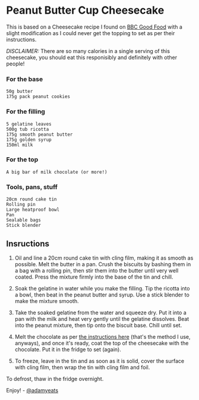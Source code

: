 # Peanut Butter Cup Cheesecake

This is based on a Cheesecake recipe I found on [BBC Good Food](http://www.bbcgoodfood.com/recipes/1759649/peanut-butter-cheesecake) with a slight modification as I could never get the topping to set as per their instructions.

_DISCLAIMER:_ There are so many calories in a single serving of this cheesecake, you should eat this responisibly and definitely with other people!

### For the base

    50g butter
    175g pack peanut cookies

### For the filling

    5 gelatine leaves
    500g tub ricotta
    175g smooth peanut butter
    175g golden syrup
    150ml milk

### For the top

    A big bar of milk chocolate (or more!)

### Tools, pans, stuff

    20cm round cake tin
    Rolling pin
    Large heatproof bowl
    Pan
    Sealable bags
    Stick blender

## Insructions

1. Oil and line a 20cm round cake tin with cling film, making it as smooth as possible. Melt the butter in a pan. Crush the biscuits by bashing them in a bag with a rolling pin, then stir them into the butter until very well coated. Press the mixture firmly into the base of the tin and chill.

2. Soak the gelatine in water while you make the filling. Tip the ricotta into a bowl, then beat in the peanut butter and syrup. Use a stick blender to make the mixture smooth.

3. Take the soaked gelatine from the water and squeeze dry. Put it into a pan with the milk and heat very gently until the gelatine dissolves. Beat into the peanut mixture, then tip onto the biscuit base. Chill until set.

4. Melt the chocolate as per [the instructions here](http://www.bbc.co.uk/food/techniques/melting_chocolate) (that's the method I use, anyways), and once it's ready, coat the top of the cheesecake with the chocolate. Put it in the fridge to set (again).

5. To freeze, leave in the tin and as soon as it is solid, cover the surface with cling film, then wrap the tin with cling film and foil.

To defrost, thaw in the fridge overnight.

Enjoy! - [@adamyeats](https://twitter.com/adamyeats)
